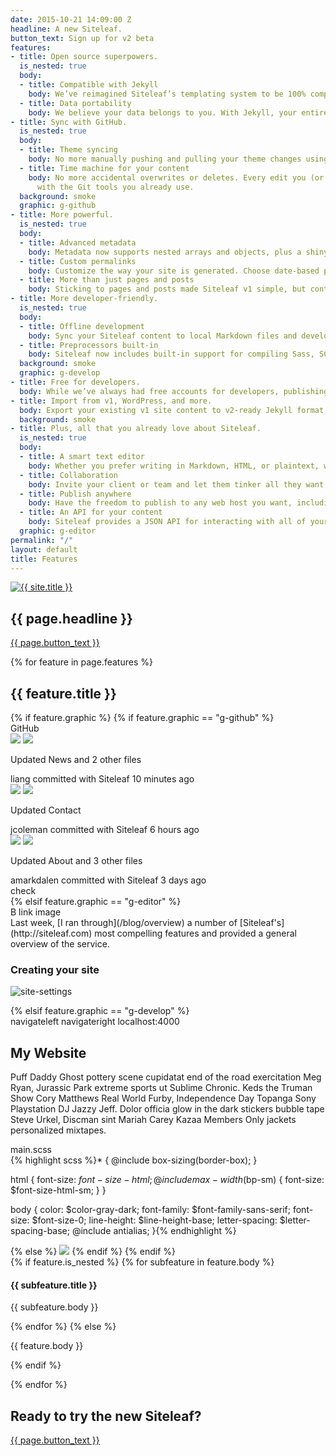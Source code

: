 ```yaml
---
date: 2015-10-21 14:09:00 Z
headline: A new Siteleaf.
button_text: Sign up for v2 beta
features:
- title: Open source superpowers.
  is_nested: true
  body:
  - title: Compatible with Jekyll
    body: We’ve reimagined Siteleaf’s templating system to be 100% compatible with Jekyll. We’re keeping all the best parts of the Liquid syntax you already love, and making it work with a larger ecosystem. Now you can use any off-the-shelf Jekyll theme, or even take your Siteleaf theme with you.
  - title: Data portability
    body: We believe your data belongs to you. With Jekyll, your entire site’s source code and content are now portable, not just the compiled HTML. Move sites into and out of Siteleaf easily. Even compile it yourself without using Siteleaf. You’ll never be locked into a CMS again.
- title: Sync with GitHub.
  is_nested: true
  body:
  - title: Theme syncing
    body: No more manually pushing and pulling your theme changes using the command line. Siteleaf will automatically sync theme changes directly with GitHub, with no need to install a Siteleaf gem.
  - title: Time machine for your content
    body: No more accidental overwrites or deletes. Every edit you (or other authors) make in Siteleaf is synced and backed up to GitHub, including content and theme changes. See a log of all edits, who made them, and revert back to any state
      with the Git tools you already use.
  background: smoke
  graphic: g-github
- title: More powerful.
  is_nested: true
  body:
  - title: Advanced metadata
    body: Metadata now supports nested arrays and objects, plus a shiny new interface that supports drag and drop ordering. It’s the metadata editor of your dreams. Lots more coming soon, including magic fields for images, dates, and more.
  - title: Custom permalinks
    body: Customize the way your site is generated. Choose date-based permalinks (<code>/2015/10/20/hello-world</code>), pretty permalinks (<code>/posts/hello-world</code>), or whatever suits your needs.
  - title: More than just pages and posts
    body: Sticking to pages and posts made Siteleaf v1 simple, but content can sometimes be more complicated. Now in addition to pages and posts, you can create custom sets of content (called Collections), each with their own entries (called Documents). Choose to output your documents just like posts, or simply use them as super-metadata within your theme.
- title: More developer-friendly.
  is_nested: true
  body:
  - title: Offline development
    body: Sync your Siteleaf content to local Markdown files and develop your site completely offline. Work faster, even without an internet connection.
  - title: Preprocessors built-in
    body: Siteleaf now includes built-in support for compiling Sass, SCSS, and CoffeeScript, thanks to the power of Jekyll.
  background: smoke
  graphic: g-develop
- title: Free for developers.
  body: While we’ve always had free accounts for developers, publishing was reserved for paid accounts only. We’re now making it possible to publish to GitHub Pages, totally free for developers and open source projects.
- title: Import from v1, WordPress, and more.
  body: Export your existing v1 site content to v2-ready Jekyll format using the existing Siteleaf gem (<code>siteleaf export</code>). Also import your content from WordPress, Tumblr, Ghost, Drupal, and more using the community-supported Jekyll Import.
  background: smoke
- title: Plus, all that you already love about Siteleaf.
  is_nested: true
  body:
  - title: A smart text editor
    body: Whether you prefer writing in Markdown, HTML, or plaintext, we’ve got you covered. Drag and drop an image and we’ll insert its code, too.
  - title: Collaboration
    body: Invite your client or team and let them tinker all they want, without touching a line of code. Siteleaf supports different user roles, like Admin, Publisher, or Writer.
  - title: Publish anywhere
    body: Have the freedom to publish to any web host you want, including FTP, SFTP, Amazon S3, GitHub Pages, and Rackspace Cloud Files.
  - title: An API for your content
    body: Siteleaf provides a JSON API for interacting with all of your Jekyll content. Integrate it into other sites, apps, or anything you want. It’s your data.
  graphic: g-editor
permalink: "/"
layout: default
title: Features
---
```


<section class="section section--blue">
  <div class="wrap wrap--narrow">
    <a href="{{ site.baseurl }}/"><img class="logo" src="/uploads/logo.svg" alt="{{ site.title }}" /></a>
    <h1 class="section__title section__title--headline">{{ page.headline }}</h1>
    <a class="button button--onDark" href="https://siteleaf.typeform.com/to/EoFRli">{{ page.button_text }}</a>
  </div>
</section>

{% for feature in page.features %}
  <section class="section section--feature{% if feature.background %} section--{{ feature.background }}{% endif %}{% if feature.align %} section--{{ feature.align }}{% endif %}{% if feature.graphic %} section--graphic{% endif %}">
    <div class="wrap wrap--narrow">
      <h2 class="section__title">{{ feature.title }}</h2>
      {% if feature.graphic %}
        {% if feature.graphic == "g-github" %}
          <div class="section__graphic g-github">
            <div class="g-github__topBar"><span class="ss-icon g-github__logo">GitHub</span></div>
            <div class="g-github__item">
              <img class="g-github__avatar" src="https://s3.amazonaws.com/uifaces/faces/twitter/liang/73.jpg" />
              <img class="g-github__avatarChild" src="/uploads/logo.svg" />
              <div class="g-github__text">
                <p class="g-github__commitTitle">Updated News and 2 other files</p>
                <div class="g-github__commitMeta"><span class="g-github__user">liang</span> committed with Siteleaf 10 minutes ago</div>
              </div>
            </div>
            <div class="g-github__item">
              <img class="g-github__avatar" src="https://s3.amazonaws.com/uifaces/faces/twitter/jcoleman/73.jpg" />
              <img class="g-github__avatarChild" src="/uploads/logo.svg" />
              <div class="g-github__text">
                <p class="g-github__commitTitle">Updated Contact</p>
                <div class="g-github__commitMeta"><span class="g-github__user">jcoleman</span> committed with Siteleaf 6 hours ago</div>
              </div>
            </div>
            <div class="g-github__item">
              <img class="g-github__avatar" src="https://s3.amazonaws.com/uifaces/faces/twitter/amarkdalen/73.jpg" />
              <img class="g-github__avatarChild" src="/uploads/logo.svg" />
              <div class="g-github__text">
                <p class="g-github__commitTitle">Updated About and 3 other files</p>
                <div class="g-github__commitMeta"><span class="g-github__user">amarkdalen</span> committed with Siteleaf 3 days ago</div>
              </div>
            </div>
            <span class="ss-icon g-github__sync">check</span>
          </div>
        {% elsif feature.graphic == "g-editor" %}
          <div class="section__graphic g-editor">
            <div class="g-editor__bar">
              <span class="g-editor__bold g-editor__button">B</span>
              <span class="ss-icon g-editor__button">link</span>
              <span class="ss-icon g-editor__button">image</span>
            </div>
            <div class="g-editor__textarea">Last week, [I ran through](/blog/overview) a number of [Siteleaf's](http://siteleaf.com) most compelling features and provided a general overview of the service.

### Creating your site

![site-settings](/assets/site-settings.png)</div>
          </div>
        {% elsif feature.graphic == "g-develop" %}
          <div class="section__graphic g-develop">
            <div class="g-develop__window g-develop__site">
              <div class="g-develop__topBar">
                <span class="g-develop__topButtons">
                  <span class="g-develop__windowButton"></span>
                  <span class="g-develop__windowButton"></span>
                  <span class="g-develop__windowButton"></span>
                  <span class="g-develop__navButton ss-icon">navigateleft</span>
                  <span class="g-develop__navButton ss-icon">navigateright</span>
                </span>
                <span class="g-develop__site__navInput">localhost:4000</span>
              </div>
              <div class="g-develop__site__content">
                <h1>My Website</h1>
                <p>Puff Daddy Ghost pottery scene cupidatat end of the road exercitation Meg Ryan, Jurassic Park extreme sports ut Sublime Chronic. Keds the Truman Show Cory Matthews Real World Furby, Independence Day Topanga Sony Playstation DJ Jazzy Jeff. Dolor officia glow in the dark stickers bubble tape Steve Urkel, Discman sint Mariah Carey Kazaa Members Only jackets personalized mixtapes.</p>
              </div>
            </div>
            <div class="g-develop__window g-develop__editor">
              <div class="g-develop__topBar g-develop__topBar--active">
                <span class="g-develop__topButtons">
                  <span class="g-develop__windowButton"></span>
                  <span class="g-develop__windowButton"></span>
                  <span class="g-develop__windowButton"></span>
                </span>
                main.scss
              </div>
              <div class="g-develop__editor__text">
                {% highlight scss %}* {
  @include box-sizing(border-box);
}

html {
  font-size: $font-size-html;
  @include max-width($bp-sm) {
    font-size: $font-size-html-sm;
  }
}

body {
  color: $color-gray-dark;
  font-family: $font-family-sans-serif;
  font-size: $font-size-0;
  line-height: $line-height-base;
  letter-spacing: $letter-spacing-base;
  @include antialias;
}{% endhighlight %}
              </div>
            </div>
          </div>
        {% else %}
          <img class="section__graphic" src="/uploads/{{ feature.graphic }}" />
        {% endif %}
      {% endif %}
      <section class="section__text">
        {% if feature.is_nested %}
          {% for subfeature in feature.body %}
            <h4 class="section__subtitle">{{ subfeature.title }}</h4>
            <p class="section__body">{{ subfeature.body }}</p>
          {% endfor %}
        {% else %}
          <p class="section__body">{{ feature.body }}</p>
        {% endif %}
      </section>
    </div>
  </section>
{% endfor %}

<section class="section section--blue">
  <div class="wrap wrap--narrow">
    <h2 class="section__title">Ready to try the new Siteleaf?</h2>
    <a class="button button--onDark" href="https://siteleaf.typeform.com/to/EoFRli">{{ page.button_text }}</a>
  </div>
</section>